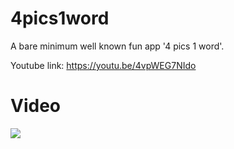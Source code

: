 # **4pics1word**
A bare minimum well known fun app '4 pics 1 word'.

Youtube link: https://youtu.be/4vpWEG7NIdo

# **Video**
![](src/video.gif)
